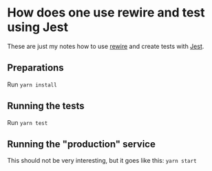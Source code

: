 # How does one use rewire and test using Jest

These are just my notes how to use [rewire] and create tests with [Jest].

## Preparations

Run `yarn install`

## Running the tests

Run `yarn test`

## Running the "production" service

This should not be very interesting, but it goes like this: `yarn start`


[rewire]: https://github.com/jhnns/rewire
[Jest]: https://jestjs.io/en/ 
